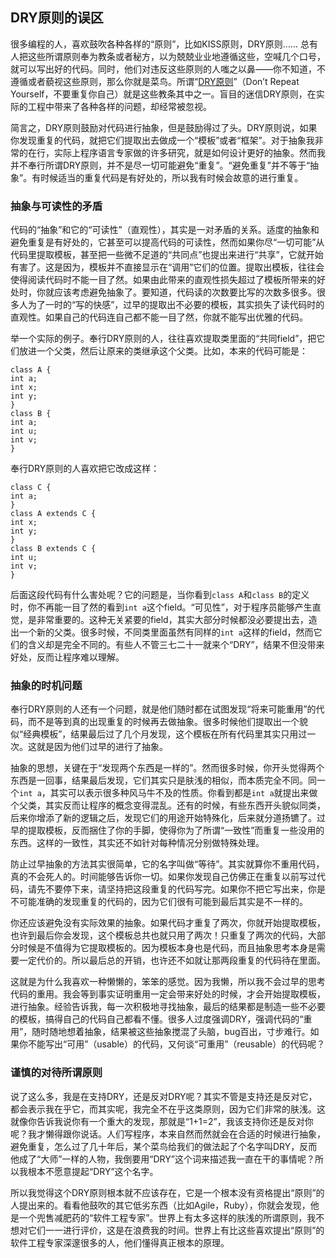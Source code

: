 <div class="inner">
<h2>DRY原则的误区</h2>
<p>很多编程的人，喜欢鼓吹各种各样的“原则”，比如KISS原则，DRY原则…… 总有人把这些所谓原则奉为教条或者秘方，以为兢兢业业地遵循这些，空喊几个口号，就可以写出好的代码。同时，他们对违反这些原则的人嗤之以鼻——你不知道，不遵循或者藐视这些原则，那么你就是菜鸟。所谓“<a href="http://en.wikipedia.org/wiki/Don%27t_repeat_yourself">DRY原则</a>”（Don’t Repeat Yourself，不要重复你自己）就是这些教条其中之一。盲目的迷信DRY原则，在实际的工程中带来了各种各样的问题，却经常被忽视。</p>
<p>简言之，DRY原则鼓励对代码进行抽象，但是鼓励得过了头。DRY原则说，如果你发现重复的代码，就把它们提取出去做成一个“模板”或者“框架”。对于抽象我非常的在行，实际上程序语言专家做的许多研究，就是如何设计更好的抽象。然而我并不奉行所谓DRY原则，并不是尽一切可能避免“重复”。“避免重复”并不等于“抽象”。有时候适当的重复代码是有好处的，所以我有时候会故意的进行重复。</p>
<h3 id="抽象与可读性的矛盾">抽象与可读性的矛盾</h3>
<p>代码的“抽象”和它的“可读性”（直观性），其实是一对矛盾的关系。适度的抽象和避免重复是有好处的，它甚至可以提高代码的可读性，然而如果你尽“一切可能”从代码里提取模板，甚至把一些微不足道的“共同点”也提出来进行“共享”，它就开始有害了。这是因为，模板并不直接显示在“调用”它们的位置。提取出模板，往往会使得阅读代码时不能一目了然。如果由此带来的直观性损失超过了模板所带来的好处时，你就应该考虑避免抽象了。要知道，代码读的次数要比写的次数多很多。很多人为了一时的“写的快感”，过早的提取出不必要的模板，其实损失了读代码时的直观性。如果自己的代码连自己都不能一目了然，你就不能写出优雅的代码。</p>
<p>举一个实际的例子。奉行DRY原则的人，往往喜欢提取类里面的“共同field”，把它们放进一个父类，然后让原来的类继承这个父类。比如，本来的代码可能是：</p>
<div class="language-java highlighter-rouge"><div class="highlight"><pre class="highlight"><code><span class="kd">class</span> <span class="nc">A</span> <span class="o">{</span>
<span class="kt">int</span> <span class="n">a</span><span class="o">;</span>
<span class="kt">int</span> <span class="n">x</span><span class="o">;</span>
<span class="kt">int</span> <span class="n">y</span><span class="o">;</span>
<span class="o">}</span>
<span class="kd">class</span> <span class="nc">B</span> <span class="o">{</span>
<span class="kt">int</span> <span class="n">a</span><span class="o">;</span>
<span class="kt">int</span> <span class="n">u</span><span class="o">;</span>
<span class="kt">int</span> <span class="n">v</span><span class="o">;</span>
<span class="o">}</span>
</code></pre></div></div>
<p>奉行DRY原则的人喜欢把它改成这样：</p>
<div class="language-java highlighter-rouge"><div class="highlight"><pre class="highlight"><code><span class="kd">class</span> <span class="nc">C</span> <span class="o">{</span>
<span class="kt">int</span> <span class="n">a</span><span class="o">;</span>
<span class="o">}</span>
<span class="kd">class</span> <span class="nc">A</span> <span class="kd">extends</span> <span class="no">C</span> <span class="o">{</span>
<span class="kt">int</span> <span class="n">x</span><span class="o">;</span>
<span class="kt">int</span> <span class="n">y</span><span class="o">;</span>
<span class="o">}</span>
<span class="kd">class</span> <span class="nc">B</span> <span class="kd">extends</span> <span class="no">C</span> <span class="o">{</span>
<span class="kt">int</span> <span class="n">u</span><span class="o">;</span>
<span class="kt">int</span> <span class="n">v</span><span class="o">;</span>
<span class="o">}</span>
</code></pre></div></div>
<p>后面这段代码有什么害处呢？它的问题是，当你看到<code class="language-plaintext highlighter-rouge">class A</code>和<code class="language-plaintext highlighter-rouge">class B</code>的定义时，你不再能一目了然的看到<code class="language-plaintext highlighter-rouge">int a</code>这个field。“可见性”，对于程序员能够产生直觉，是非常重要的。这种无关紧要的field，其实大部分时候都没必要提出去，造出一个新的父类。很多时候，不同类里面虽然有同样的<code class="language-plaintext highlighter-rouge">int a</code>这样的field，然而它们的含义却是完全不同的。有些人不管三七二十一就来个“DRY”，结果不但没带来好处，反而让程序难以理解。</p>
<h3 id="抽象的时机问题">抽象的时机问题</h3>
<p>奉行DRY原则的人还有一个问题，就是他们随时都在试图发现“将来可能重用”的代码，而不是等到真的出现重复的时候再去做抽象。很多时候他们提取出一个貌似“经典模板”，结果最后过了几个月发现，这个模板在所有代码里其实只用过一次。这就是因为他们过早的进行了抽象。</p>
<p>抽象的思想，关键在于“发现两个东西是一样的”。然而很多时候，你开头觉得两个东西是一回事，结果最后发现，它们其实只是肤浅的相似，而本质完全不同。同一个<code class="language-plaintext highlighter-rouge">int a</code>，其实可以表示很多种风马牛不及的性质。你看到都是<code class="language-plaintext highlighter-rouge">int a</code>就提出来做个父类，其实反而让程序的概念变得混乱。还有的时候，有些东西开头貌似同类，后来你增添了新的逻辑之后，发现它们的用途开始特殊化，后来就分道扬镳了。过早的提取模板，反而捆住了你的手脚，使得你为了所谓“一致性”而重复一些没用的东西。这样的一致性，其实还不如针对每种情况分别做特殊处理。</p>
<p>防止过早抽象的方法其实很简单，它的名字叫做“等待”。其实就算你不重用代码，真的不会死人的。时间能够告诉你一切。如果你发现自己仿佛正在重复以前写过代码，请先不要停下来，请坚持把这段重复的代码写完。如果你不把它写出来，你是不可能准确的发现重复的代码的，因为它们很有可能到最后其实是不一样的。</p>
<p>你还应该避免没有实际效果的抽象。如果代码才重复了两次，你就开始提取模板，也许到最后你会发现，这个模板总共也就只用了两次！只重复了两次的代码，大部分时候是不值得为它提取模板的。因为模板本身也是代码，而且抽象思考本身是需要一定代价的。所以最后总的开销，也许还不如就让那两段重复的代码待在里面。</p>
<p>这就是为什么我喜欢一种懒懒的，笨笨的感觉。因为我懒，所以我不会过早的思考代码的重用。我会等到事实证明重用一定会带来好处的时候，才会开始提取模板，进行抽象。经验告诉我，每一次积极地寻找抽象，最后的结果都是制造一些不必要的模板，搞得自己的代码自己都看不懂。很多人过度强调DRY，强调代码的“重用”，随时随地想着抽象，结果被这些抽象搅混了头脑，bug百出，寸步难行。如果你不能写出“可用”（usable）的代码，又何谈“可重用”（reusable）的代码呢？</p>
<h3 id="谨慎的对待所谓原则">谨慎的对待所谓原则</h3>
<p>说了这么多，我是在支持DRY，还是反对DRY呢？其实不管是支持还是反对它，都会表示我在乎它，而其实呢，我完全不在乎这类原则，因为它们非常的肤浅。这就像你告诉我说你有一个重大的发现，那就是“1+1=2”，我该支持你还是反对你呢？我才懒得跟你说话。人们写程序，本来自然而然就会在合适的时候进行抽象，避免重复，怎么过了几十年后，某个菜鸟给我们的做法起了个名字叫DRY，反而他成了“大师”一样的人物，我倒要用“DRY”这个词来描述我一直在干的事情呢？所以我根本不愿意提起“DRY”这个名字。</p>
<p>所以我觉得这个DRY原则根本就不应该存在，它是一个根本没有资格提出“原则”的人提出来的。看看他鼓吹的其它低劣东西（比如Agile，Ruby），你就会发现，他是一个兜售减肥药的“软件工程专家”。世界上有太多这样的肤浅的所谓原则，我不想对它们一一进行评价，这是在浪费我的时间。世界上有比这些喜欢提出“原则”的软件工程专家深邃很多的人，他们懂得真正根本的原理。</p>
</div>
<!--
<div class="ad-banner" style="margin-top: 5px">
<script async src="//pagead2.googlesyndication.com/pagead/js/adsbygoogle.js"></script>
<ins class="adsbygoogle"
                    style="display:inline-block;width:100%;height:90px"
                    data-ad-client="ca-pub-1331524016319584"
                    data-ad-slot="6657867155"></ins>
<script>(adsbygoogle = window.adsbygoogle || []).push({});</script>
</div>
<script data-ad-client="ca-pub-1331524016319584" async
            src="https://pagead2.googlesyndication.com/pagead/js/adsbygoogle.js">
</script>
        -->
    